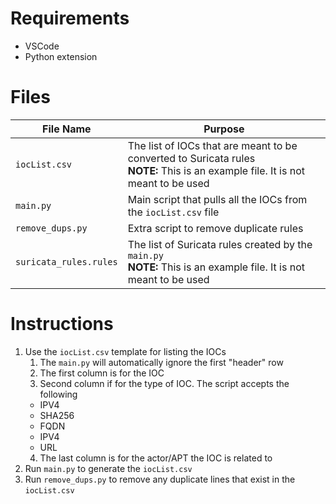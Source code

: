 # Requirements
- VSCode
- Python extension

# Files
| File Name | Purpose |
| - | - |
| `iocList.csv` | The list of IOCs that are meant to be converted to Suricata rules<br>**NOTE:** This is an example file. It is not meant to be used |
| `main.py` | Main script that pulls all the IOCs from the `iocList.csv` file |
| `remove_dups.py` | Extra script to remove duplicate rules |
| `suricata_rules.rules` | The list of Suricata rules created by the `main.py` <br>**NOTE:** This is an example file. It is not meant to be used |


# Instructions

1. Use the `iocList.csv` template for listing the IOCs 
    1. The `main.py` will automatically ignore the first "header" row
    2. The first column is for the IOC
    3. Second column if for the type of IOC. The script accepts the following
    - IPV4
    - SHA256
    - FQDN
    - IPV4
    - URL
    4. The last column is for the actor/APT the IOC is related to
2. Run `main.py` to generate the `iocList.csv`
3. Run `remove_dups.py` to remove any duplicate lines that exist in the `iocList.csv`
